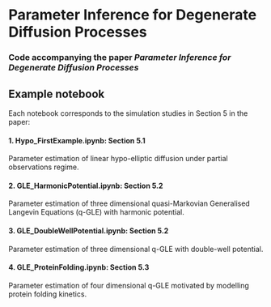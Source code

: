 # Parameter Inference for Degenerate Diffusion Processes
### Code accompanying the paper ***Parameter Inference for Degenerate Diffusion Processes***

## Example notebook  
Each notebook corresponds to the simulation studies in Section 5 in the paper:

#### 1. **Hypo_FirstExample.ipynb**: Section 5.1
  Parameter estimation of linear hypo-elliptic diffusion under partial observations regime.
  
#### 2. **GLE_HarmonicPotential.ipynb**: Section 5.2
  Parameter estimation of three dimensional quasi-Markovian Generalised Langevin Equations (q-GLE) with harmonic potential.  
  
#### 3. **GLE_DoubleWellPotential.ipynb**: Section 5.2
  Parameter estimation of three dimensional q-GLE with double-well potential.  
  
#### 4. **GLE_ProteinFolding.ipynb**: Section 5.3
  Parameter estimation of four dimensional q-GLE motivated by modelling protein folding kinetics. 

